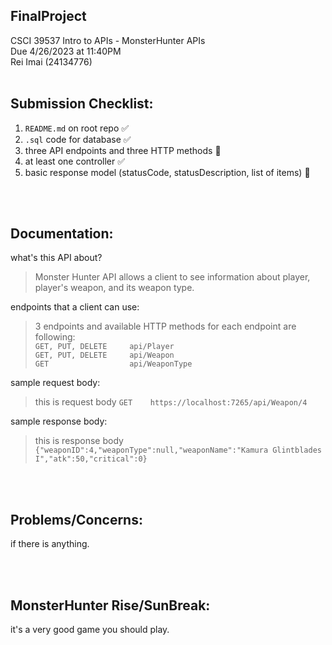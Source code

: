 ## FinalProject
CSCI 39537 Intro to APIs - MonsterHunter APIs
<br />
Due 4/26/2023 at 11:40PM
<br />
Rei Imai (24134776)
<br />
<br />

## Submission Checklist:
1. `README.md` on root repo ✅
2. `.sql` code for database ✅
3. three API endpoints and three HTTP methods 🛑
4. at least one controller ✅
5. basic response model (statusCode, statusDescription, list of items) 🛑

<br />
<br />

## Documentation:
what's this API about?
> Monster Hunter API allows a client to see information about player, player's weapon, and its weapon type.

endpoints that a client can use:
> 3 endpoints and available HTTP methods for each endpoint are following: <br />
```GET, PUT, DELETE     api/Player``` <br />
```GET, PUT, DELETE     api/Weapon``` <br />
```GET                  api/WeaponType```

sample request body:
> this is request body
```GET    https://localhost:7265/api/Weapon/4```

sample response body:
> this is response body
```{"weaponID":4,"weaponType":null,"weaponName":"Kamura Glintblades I","atk":50,"critical":0}```

<br />
<br />

## Problems/Concerns:
if there is anything.

<br />
<br />

## MonsterHunter Rise/SunBreak:
it's a very good game you should play.
